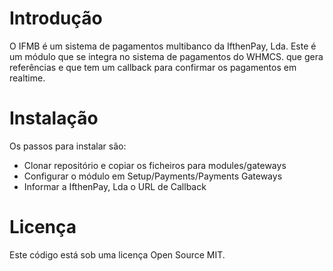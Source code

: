 # Introdução
O IFMB é um sistema de pagamentos multibanco da IfthenPay, Lda.
Este é um módulo que se integra no sistema de pagamentos
do WHMCS. que gera referências e que tem um callback
para confirmar os pagamentos em realtime.

# Instalação
Os passos para instalar são:
- Clonar repositório e copiar os ficheiros para modules/gateways
- Configurar o módulo em Setup/Payments/Payments Gateways
- Informar a IfthenPay, Lda o URL de Callback

# Licença
Este código está sob uma licença Open Source MIT.

